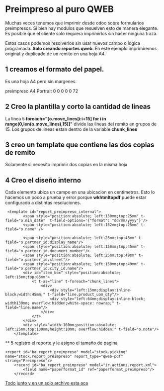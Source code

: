 # Preimpreso al puro QWEB
Muchas veces tenemos que imprimir desde odoo sobre formularios preimpresos. Si bien hay modulos que resuelven esto de manera elegante. Es posible que el cliente  solo requiera imprimirlos sin hacer ninguna traza.

Estos casos podemos resolverlos sin usar nuevos campo o logica programada. **Solo creando reportes qweb**.
En este ejemplo imprimiremos original y duplicado de un remito en una hoja A4.

## 1 creamos el formato del papel. 
Es una hoja A4 pero sin margenes.

<record id="paperformat_preimpreso" model="report.paperformat">
			<field name="name">preimpreso</field>
			<field eval="False" name="default"/>
			<field name="format">A4</field>
			<field name="orientation">Portrait</field>
			<field name="margin_top">0</field>
			<field name="margin_bottom">0</field>
			<field name="margin_left">0</field>
			<field name="margin_right">0</field>
			<field eval="False" name="header_line"/>
			<field name="header_spacing">0</field>
			<field name="dpi">72</field>
</record>

## 2 Creo la plantilla y corto la cantidad de lineas
La linea **t-foreach="[o.move_lines[i:i+15] for i in range(0,len(o.move_lines),15)]"**  divide las lineas del remito en grupos de 15. 
Los grupos de lineas estan dentro de la variable **chunk_lines**


<template id="report_preimpreso">
			<t t-call="report.html_container">
				<t t-as="o" t-foreach="docs">
					<t t-as="chunk_lines" t-foreach="[o.move_lines[i:i+15] for i in range(0,len(o.move_lines),15)]">
						<t t-call="ba_warehouse.report_preimpreso_pages"/>
					</t>
				</t>
			</t>
</template>
    

## 3 creo un template que contiene las dos copias de  remito
Solamente si necesito imprimir dos copias en la misma hoja

<template id="report_preimpreso_pages">
			<div class="page" style="zoom:1.25;font-size:0.8em;">
				<div style="width:100%;height:148mm; position:absolute;">
					<t t-call="ba_warehouse.report_preimpreso_internal"/>
				</div>
				<div style="width:100%; top:140mm;height:148mm;position:absolute;">
					<t t-call="ba_warehouse.report_preimpreso_internal"/>
				</div>
			</div>
</template>
 
 ## 4 Creo el diseño interno
 Cada elemento ubica un campo en una ubicacion en centimetros. Esto lo hacemos un poco a prueba y error porque **wkhtmltopdf** puede estar configurado a distintas resoluciones.
    
     <template id="report_preimpreso_internal">
			<span style="position:absolute; left:130mm;top:25mm" t-field="o.min_date"  t-field-options='{"format": "dd/mm/yyyy"}'/>
			<span style="position:absolute; left:152mm;top:25mm" t-field="o.name" />

			<span style="position:absolute; left:25mm;top:45mm" t-field="o.partner_id.display_name"/>
			<span style="position:absolute; left:150mm;top:45mm" t-field="o.partner_id.document_number"/>
			<span style="position:absolute; left:25mm;top:49mm" t-field="o.partner_id.street"/>
			<span style="position:absolute; left:150mm;top:49mm" t-field="o.partner_id.city_id.name"/>
			<div id="item_box" style="position:absolute; left:15mm;top:65mm">
				<t t-as="line" t-foreach="chunk_lines">
					<div>
						<div style="left:15mm;display:inline-block;width:45mm;" t-field="line.product_uom_qty"/>
						<div style="left:64mm;display:inline-block; width130mm; overflow:hidden;white-space: nowrap;" t-field="line.name"/>
					</div>
				</t>
			</div>
			<div style="width:160mm;position:absolute; left:25mm;top:130mm;height:10mm; overflow:hidden;" t-field="o.note"/>
		</template>
   
   ** 5 registro el reporte y le asigno el tamaño de pagina
   	
    <report id="ba_report_preimpreso" model="stock.picking" name="stock.report_preimpreso" report_type="qweb-pdf" string="Preimpreso"/>
		<record id="ba_report_preimpreso" model="ir.actions.report.xml">
			<field name="paperformat_id" ref="paperformat_preimpreso"/>
		</record>
   
   
   [Todo junto y en un solo archivo esta aca](https://gist.github.com/filoquin/d6f2c3e014a1269ec7bce555db561d71)
